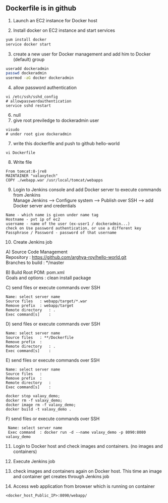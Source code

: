 ## Dockerfile is in github 


1. Launch an EC2 instance for Docker host

2. Install docker on EC2 instance and start services 
  ```sh 
  yum install docker
  service docker start
  ```

3. create a new user for Docker management and add him to Docker (default) group
```sh
useradd dockeradmin
passwd dockeradmin
usermod -aG docker dockeradmin
```
4. allow password authentication
```
vi /etc/ssh/sshd_config
# allowpasswordauthentication
service sshd restart 
```

6. null
5. give root previledge to dockeradmin user
```
visudo
# under root give dockeradmin
```

7. write this dockerfile and push to github hello-world
```
vi Dockerfile
```
8. Write file
```
From tomcat:8-jre8  
MAINTAINER "valaxytech"  
COPY ./webapp.war /usr/local/tomcat/webapps
```

9. Login to Jenkins console and add Docker server to execute commands from Jenkins  
Manage Jenkins --> Configure system -->  Publish over SSH --> add Docker server and credentials
```
Name - which name is given under name tag
Hostname - pvt ip of ec2
username - name of the user (ex-user1 / dockeradmin...)
check on Use password authentication, or use a different key
Passphrase / Password - password of that username
```


10. Create Jenkins job 

A) Source Code Management  
 Repository : https://github.com/arghya-roy/hello-world.git  
 Branches to build : */master  

B) Build
 Root POM: pom.xml  
 Goals and options : clean install package  
 
C) send files or execute commands over SSH
  ```
 Name: select server name 
 Source files	: webapp/target/*.war
 Remove prefix	: webapp/target
 Remote directory	: . 
 Exec command[s]	: 
 
  ```
  
 D) send files or execute commands over SSH
   ```
 Name: select server name  
 Source files	: **/Dockerfile
 Remove prefix	: 
 Remote directory	: . 
 Exec command[s]	: 
  ```
  
 E) send files or execute commands over SSH
   ```
 Name: select server name  
 Source files	: 
 Remove prefix	: 
 Remote directory	:  
 Exec command[s]	: 
  
  docker stop valaxy_demo;
docker rm -f valaxy_demo;
docker image rm -f valaxy_demo;
docker build -t valaxy_demo .
  ```

F) send files or execute commands over SSH  
 ```
  Name: select server name  
  Exec command	: docker run -d --name valaxy_demo -p 8090:8080 valaxy_demo 
   ```

11. Login to Docker host and check images and containers. (no images and containers)

12. Execute Jenkins job

13. check images and containers again on Docker host. This time an image and container get creates through Jenkins job

14. Access web application from browser which is running on container
```
<docker_host_Public_IP>:8090/webapp/
```

